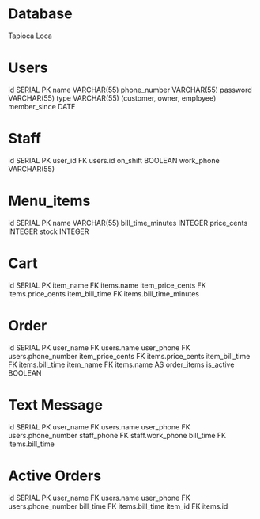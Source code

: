 
# Database
Tapioca Loca

# Users
id SERIAL PK
name VARCHAR(55)
phone_number VARCHAR(55)
password VARCHAR(55)
type VARCHAR(55) (customer, owner, employee)
member_since DATE

# Staff
id SERIAL PK
user_id FK users.id
on_shift BOOLEAN
work_phone VARCHAR(55)

# Menu_items
id SERIAL PK
name VARCHAR(55)
bill_time_minutes INTEGER
price_cents INTEGER
stock INTEGER

# Cart
id SERIAL PK
item_name FK items.name
item_price_cents FK items.price_cents
item_bill_time FK items.bill_time_minutes

# Order
id SERIAL PK
user_name FK users.name
user_phone FK users.phone_number
item_price_cents FK items.price_cents
item_bill_time FK items.bill_time
item_name FK items.name AS order_items 
is_active BOOLEAN

# Text Message
id SERIAL PK
user_name FK users.name
user_phone FK users.phone_number
staff_phone FK staff.work_phone
bill_time FK items.bill_time

# Active Orders
id SERIAL PK
user_name FK users.name
user_phone FK users.phone_number
bill_time FK items.bill_time
item_id FK items.id





